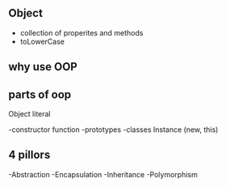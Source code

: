 ## Object
- collection of properites and methods
- toLowerCase


## why use OOP


## parts of oop
Object literal

-constructor function
-prototypes
-classes
Instance (new, this)


## 4 pillors
-Abstraction
-Encapsulation
-Inheritance
-Polymorphism
